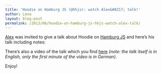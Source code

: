 ```yaml
---
title: 'Hoodie on Hamburg JS (@hhjs): watch Alex&#8217; talk!'
author: Lena
layout: blog-post
permalink: /2013/06/hoodie-on-hamburg-js-hhjs-watch-alex-talk/
---
```

[Alex][1] was invited to give a talk about Hoodie on [Hamburg JS][2] and here&#8217;s his talk including notes:



There&#8217;s also a video of the talk which you find [here][3] *(note: the talk itself is in English, only the first minute of the video is in German)*.

Enjoy!

 [1]: http://twitter.com/espylaub
 [2]: http://twitter.com/hhjs
 [3]: http://lecture2go.uni-hamburg.de/veranstaltungen/-/v/15107